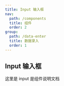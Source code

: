 ```yaml
---
title: Input 输入框
nav:
  path: /components
  title: 组件
  order: 2
group:
  path: /data-enter
  title: 数据录入
  order: 1
---
```


## Input 输入框

这里是 input 是组件说明文档
